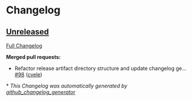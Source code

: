 # Changelog

## [Unreleased](https://github.com/cvele/playnite_web_mqtt/tree/HEAD)

[Full Changelog](https://github.com/cvele/playnite_web_mqtt/compare/v0.0.10...HEAD)

**Merged pull requests:**

- Refactor release artifact directory structure and update changelog ge… [\#98](https://github.com/cvele/playnite_web_mqtt/pull/98) ([cvele](https://github.com/cvele))



\* *This Changelog was automatically generated by [github_changelog_generator](https://github.com/github-changelog-generator/github-changelog-generator)*
